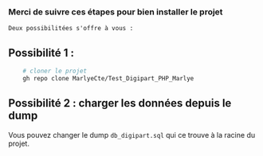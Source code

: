 ### Merci de suivre ces étapes pour bien installer le projet
    Deux possibilitées s'offre à vous : 
##  Possibilité 1 :

```bash
    # cloner le projet
    gh repo clone MarlyeCte/Test_Digipart_PHP_Marlye
```
##  Possibilité 2 : charger les données depuis le dump

Vous pouvez changer le dump `db_digipart.sql` qui ce trouve à la racine du projet.